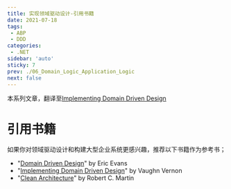 ```yaml
---
title: 实现领域驱动设计-引用书籍
date: 2021-07-18
tags:
 - ABP
 - DDD
categories:
 - .NET
sidebar: 'auto'
sticky: 7
prev: ./06_Domain_Logic_Application_Logic
next: false
---
```


本系列文章，翻译至[Implementing Domain Driven Design](https://abp.io/books/implementing-domain-driven-design)
<!-- more -->

# 引用书籍

如果你对领域驱动设计和构建大型企业系统更感兴趣，推荐以下书籍作为参考书；



- "[Domain Driven Design](https://domainlanguage.com/ddd/)" by Eric Evans
- "[Implementing Domain Driven Design](http://product.dangdang.com/23439300.html)" by Vaughn Vernon
- "[Clean Architecture](https://blog.cleancoder.com/uncle-bob/2012/08/13/the-clean-architecture.html)" by Robert C. Martin


